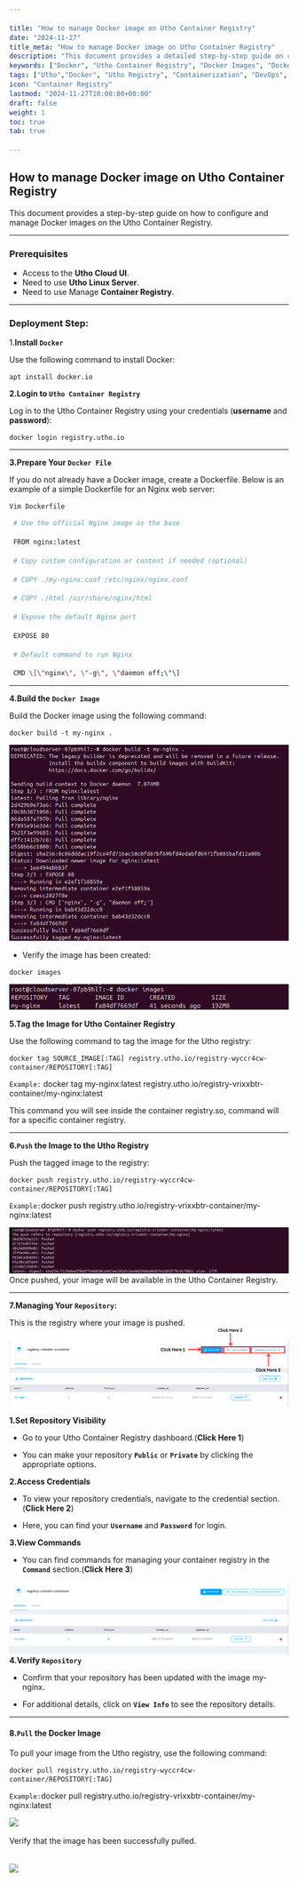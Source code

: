 ```yaml
---

title: "How to manage Docker image on Utho Container Registry"
date: "2024-11-27"
title_meta: "How to manage Docker image on Utho Container Registry"
description: "This document provides a detailed step-by-step guide on configuring, managing, and deploying Docker images using the Utho Container Registry. It includes instructions for creating Dockerfiles, building and tagging images, pushing them to the registry, and managing repository settings."
keywords: ["Docker", "Utho Container Registry", "Docker Images", "Dockerfile", "Container Management", "Docker Push", "Docker Pull", "Container Repository", "Docker Deployment", "Registry Configuration"]
tags: ["Utho","Docker", "Utho Registry", "Containerization", "DevOps", "Image Management", "Deployment", "Dockerfile", "Container Registry", "Nginx Configuration", "Docker Commands"]
icon: "Container Registry"
lastmod: "2024-11-27T10:00:00+00:00"
draft: false
weight: 1
toc: true
tab: true

---
```


## **How to manage Docker image on Utho Container Registry**

This document provides a step-by-step guide on how to configure and manage Docker images on the Utho Container Registry.

---

### **Prerequisites**
- Access to the **Utho Cloud UI**.
- Need to use **Utho Linux Server**.
- Need to use Manage **Container Registry**.  

---

### Deployment Step:

1.**Install `Docker`**

Use the following command to install Docker:
```
apt install docker.io
```
**2.Login to `Utho Container Registry`**

Log in to the Utho Container Registry using your credentials
(**username** and **password**):
```
docker login registry.utho.io
```
---
**3.Prepare Your `Docker File`**

If you do not already have a Docker image, create a Dockerfile. Below is
an example of a simple Dockerfile for an Nginx web server:
```
Vim Dockerfile
```

```bash
 # Use the official Nginx image as the base

 FROM nginx:latest

 # Copy custom configuration or content if needed (optional)

 # COPY ./my-nginx.conf /etc/nginx/nginx.conf

 # COPY ./html /usr/share/nginx/html

 # Expose the default Nginx port

 EXPOSE 80

 # Default command to run Nginx

 CMD \[\"nginx\", \"-g\", \"daemon off;\"\]
```
----

 **4.Build the `Docker Image`**

Build the Docker image using the following command:
```
docker build -t my-nginx .
```
![](images/Utho-mnage-Container_registry-Image-build.png)

-   Verify the image has been created:
```
docker images
```
![](images/Utho-mnage-Docker-Images.png)

**5.Tag the Image for Utho Container Registry**

Use the following command to tag the image for the Utho registry:
```
docker tag SOURCE_IMAGE[:TAG] registry.utho.io/registry-wyccr4cw- container/REPOSITORY[:TAG]
```
`Example:`
docker tag my-nginx:latest registry.utho.io/registry-vrixxbtr-container/my-nginx:latest

This command you will see inside the container registry.so, command
will for a specific container registry.

---
**6.`Push` the Image to the Utho Registry**

Push the tagged image to the registry:
```
docker push registry.utho.io/registry-wyccr4cw-container/REPOSITORY[:TAG]
```
`Example:`docker push registry.utho.io/registry-vrixxbtr-container/my-nginx:latest

![](images/Utho-mnage-Container_registry-Push.png)
Once pushed, your image will be available in the Utho Container
Registry.

---
**7.Managing Your `Repository`:**

This is the registry where your image is pushed.\
![](images/Utho-mnage-Container_registry.png)

 **1.Set Repository Visibility**

-   Go to your Utho Container Registry dashboard.(**Click Here 1**)

-   You can make your repository **`Public`** or **`Private`** by clicking
     the appropriate options.

 **2.Access Credentials**

-   To view your repository credentials, navigate to the credential
     section.(**Click Here 2**)

-   Here, you can find your **`Username`** and **`Password`** for login.

 **3.View Commands**

-   You can find commands for managing your container registry in the
    **`Command`** section.(**Click Here 3**)

 ![](images/Utho-mnage-Container_registry-verify.png)
 **4.Verify `Repository`**

-   Confirm that your repository has been updated with the image
     my-nginx.

-   For additional details, click on **`View Info`** to see the repository
     details.

---
#### **8.`Pull` the Docker Image**

To pull your image from the Utho registry, use the following command:
```
docker pull registry.utho.io/registry-wyccr4cw-container/REPOSITORY[:TAG]
````
 `Example:`docker pull registry.utho.io/registry-vrixxbtr-container/my-nginx:latest

![](images/Utho-mnage-Container_registry-Pull.png)

Verify that the image has been successfully pulled.

![](images/Utho-mnage-Container_registry-Pull-images.png)
---